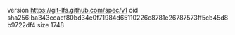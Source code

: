 version https://git-lfs.github.com/spec/v1
oid sha256:ba343ccaef80bd34e0f71984d65110226e8781e26787573ff5cb45d8b9722df4
size 1748
